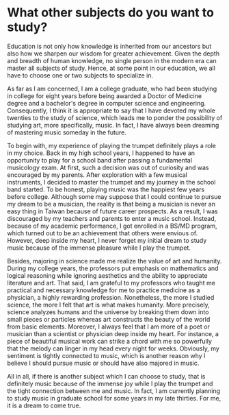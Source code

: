 # What other subjects do you want to study?

Education is not only how knowledge is inherited from our ancestors but also how we sharpen our wisdom for greater achievement. Given the depth and breadth of human knowledge, no single person in the modern era can master all subjects of study. Hence, at some point in our education, we all have to choose one or two subjects to specialize in.

As far as I am concerned, I am a college graduate, who had been studying in college for eight years before being awarded a Doctor of Medicine degree and a bachelor's degree in computer science and engineering. Consequently, I think it is appropriate to say that I have devoted my whole twenties to the study of science, which leads me to ponder the possibility of studying art, more specifically, music. In fact, I have always been dreaming of mastering music someday in the future.

To begin with, my experience of playing the trumpet definitely plays a role in my choice. Back in my high school years, I happened to have an opportunity to play for a school band after passing a fundamental musicology exam. At first, such a decision was out of curiosity and was encouraged by my parents. After exploration with a few musical instruments, I decided to master the trumpet and my journey in the school band started. To be honest, playing music was the happiest few years before college. Although some may suppose that I could continue to pursue my dream to be a musician, the reality is that being a musician is never an easy thing in Taiwan because of future career prospects. As a result, I was discouraged by my teachers and parents to enter a music school. Instead, because of my academic performance, I got enrolled in a BS/MD program, which turned out to be an achievement that others were envious of. However, deep inside my heart, I never forget my initial dream to study music because of the immense pleasure while I play the trumpet.

Besides, majoring in science made me realize the value of art and humanity. During my college years, the professors put emphasis on mathematics and logical reasoning while ignoring aesthetics and the ability to appreciate literature and art. That said, I am grateful to my professors who taught me practical and necessary knowledge for me to practice medicine as a physician, a highly rewarding profession. Nonetheless, the more I studied science, the more I felt that art is what makes humanity. More precisely, science analyzes humans and the universe by breaking them down into small pieces or particles whereas art constructs the beauty of the world from basic elements. Moreover, I always feel that I am more of a poet or musician than a scientist or physician deep inside my heart. For instance, a piece of beautiful musical work can strike a chord with me so powerfully that the melody can linger in my head every night for weeks. Obviously, my sentiment is tightly connected to music, which is another reason why I believe I should pursue music or should have also majored in music.

All in all, if there is another subject which I can choose to study, that is definitely music because of the immense joy while I play the trumpet and the tight connection between me and music. In fact, I am currently planning to study music in graduate school for some years in my late thirties. For me, it is a dream to come true.
